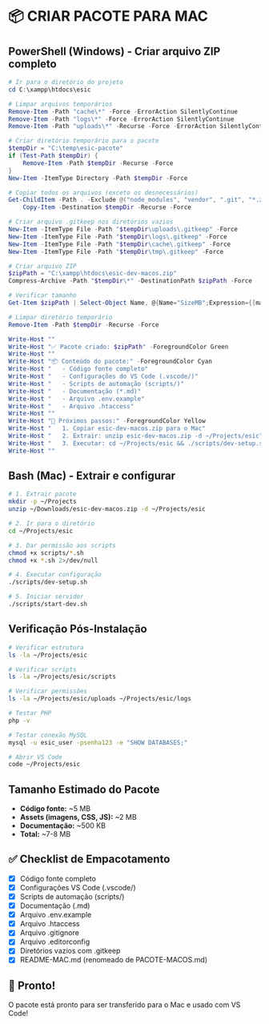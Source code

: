 # 📦 CRIAR PACOTE PARA MAC

## PowerShell (Windows) - Criar arquivo ZIP completo

```powershell
# Ir para o diretório do projeto
cd C:\xampp\htdocs\esic

# Limpar arquivos temporários
Remove-Item -Path "cache\*" -Force -ErrorAction SilentlyContinue
Remove-Item -Path "logs\*" -Force -ErrorAction SilentlyContinue
Remove-Item -Path "uploads\*" -Recurse -Force -ErrorAction SilentlyContinue

# Criar diretório temporário para o pacote
$tempDir = "C:\temp\esic-pacote"
if (Test-Path $tempDir) {
    Remove-Item -Path $tempDir -Recurse -Force
}
New-Item -ItemType Directory -Path $tempDir -Force

# Copiar todos os arquivos (exceto os desnecessários)
Get-ChildItem -Path . -Exclude @("node_modules", "vendor", ".git", "*.zip", "*.tar.gz") |
    Copy-Item -Destination $tempDir -Recurse -Force

# Criar arquivo .gitkeep nos diretórios vazios
New-Item -ItemType File -Path "$tempDir\uploads\.gitkeep" -Force
New-Item -ItemType File -Path "$tempDir\logs\.gitkeep" -Force
New-Item -ItemType File -Path "$tempDir\cache\.gitkeep" -Force
New-Item -ItemType File -Path "$tempDir\tmp\.gitkeep" -Force

# Criar arquivo ZIP
$zipPath = "C:\xampp\htdocs\esic-dev-macos.zip"
Compress-Archive -Path "$tempDir\*" -DestinationPath $zipPath -Force

# Verificar tamanho
Get-Item $zipPath | Select-Object Name, @{Name="SizeMB";Expression={[math]::Round($_.Length/1MB,2)}}

# Limpar diretório temporário
Remove-Item -Path $tempDir -Recurse -Force

Write-Host ""
Write-Host "✅ Pacote criado: $zipPath" -ForegroundColor Green
Write-Host ""
Write-Host "📦 Conteúdo do pacote:" -ForegroundColor Cyan
Write-Host "   - Código fonte completo"
Write-Host "   - Configurações do VS Code (.vscode/)"
Write-Host "   - Scripts de automação (scripts/)"
Write-Host "   - Documentação (*.md)"
Write-Host "   - Arquivo .env.example"
Write-Host "   - Arquivo .htaccess"
Write-Host ""
Write-Host "🚀 Próximos passos:" -ForegroundColor Yellow
Write-Host "   1. Copiar esic-dev-macos.zip para o Mac"
Write-Host "   2. Extrair: unzip esic-dev-macos.zip -d ~/Projects/esic"
Write-Host "   3. Executar: cd ~/Projects/esic && ./scripts/dev-setup.sh"
Write-Host ""
```

## Bash (Mac) - Extrair e configurar

```bash
# 1. Extrair pacote
mkdir -p ~/Projects
unzip ~/Downloads/esic-dev-macos.zip -d ~/Projects/esic

# 2. Ir para o diretório
cd ~/Projects/esic

# 3. Dar permissão aos scripts
chmod +x scripts/*.sh
chmod +x *.sh 2>/dev/null

# 4. Executar configuração
./scripts/dev-setup.sh

# 5. Iniciar servidor
./scripts/start-dev.sh
```

## Verificação Pós-Instalação

```bash
# Verificar estrutura
ls -la ~/Projects/esic

# Verificar scripts
ls -la ~/Projects/esic/scripts

# Verificar permissões
ls -la ~/Projects/esic/uploads ~/Projects/esic/logs

# Testar PHP
php -v

# Testar conexão MySQL
mysql -u esic_user -psenha123 -e "SHOW DATABASES;"

# Abrir VS Code
code ~/Projects/esic
```

## Tamanho Estimado do Pacote

- **Código fonte:** ~5 MB
- **Assets (imagens, CSS, JS):** ~2 MB
- **Documentação:** ~500 KB
- **Total:** ~7-8 MB

## ✅ Checklist de Empacotamento

- [x] Código fonte completo
- [x] Configurações VS Code (.vscode/)
- [x] Scripts de automação (scripts/)
- [x] Documentação (.md)
- [x] Arquivo .env.example
- [x] Arquivo .htaccess
- [x] Arquivo .gitignore
- [x] Arquivo .editorconfig
- [x] Diretórios vazios com .gitkeep
- [x] README-MAC.md (renomeado de PACOTE-MACOS.md)

## 🚀 Pronto!

O pacote está pronto para ser transferido para o Mac e usado com VS Code!
